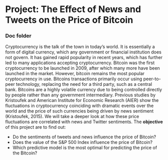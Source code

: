 # Project: The Effect of News and Tweets on the Price of Bitcoin
### Doc folder

Cryptocurrency is the talk of the town in today’s world. It is essentially a form of digital
currency, which any government or financial institution does not govern. It has gained rapid
popularity in recent years, which has further led to many applications accepting cryptocurrency.
Bitcoin was the first cryptocurrency to be launched in 2009, after which many more have been
launched in the market. However, bitcoin remains the most popular cryptocurrency in use.
Bitcoins transactions primarily occur using peer-to-peer technology, replacing the need for a
third party, such as a central bank. Bitcoins are a highly volatile currency due to being controlled
directly by people rather than any government intermediary. Previous studies by Kristoufek and
American Institute for Economic Research (AIER) show the fluctuations in cryptocurrency
coinciding with dramatic events over the world and the price of such currencies being driven by
news sentiment (Kristoufek, 2015). We will take a deeper look at how these price fluctuations
are correlated with news and Twitter sentiments.
The **objective** of this project are to find out:

- Do the sentiments of tweets and news influence the price of Bitcoin?
- Does the value of the S&P 500 Index influence the price of Bitcoin?
- Which predictive model is the most optimal for predicting the price of the Bitcoin?
